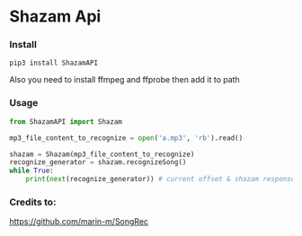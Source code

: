 # Shazam Api

### Install
```
pip3 install ShazamAPI
```
Also you need to install ffmpeg and ffprobe then add it to path

### Usage
```python
from ShazamAPI import Shazam

mp3_file_content_to_recognize = open('a.mp3', 'rb').read()

shazam = Shazam(mp3_file_content_to_recognize)
recognize_generator = shazam.recognizeSong()
while True:
	print(next(recognize_generator)) # current offset & shazam response to recognize requests
```

### Credits to:
https://github.com/marin-m/SongRec
